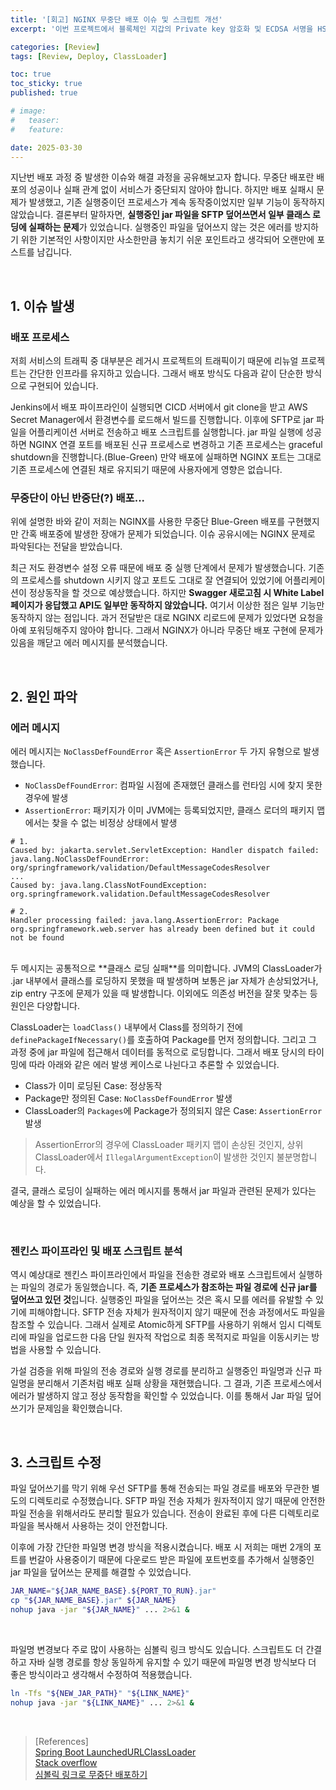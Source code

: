 ```yaml
---
title: '[회고] NGINX 무중단 배포 이슈 및 스크립트 개선'
excerpt: '이번 프로젝트에서 블록체인 지갑의 Private key 암호화 및 ECDSA 서명을 HSM을 이용하기로 했습니다. 어플리케이션 서버와 HSM 간의 연동은 업체에서 지원해주는 Luna Client 를 사용해서 구현했습니다.'

categories: [Review]
tags: [Review, Deploy, ClassLoader]

toc: true
toc_sticky: true
published: true

# image:
#   teaser:
#   feature:

date: 2025-03-30
---
```


지난번 배포 과정 중 발생한 이슈와 해결 과정을 공유해보고자 합니다. 무중단 배포란 배포의 성공이나 실패 관계 없이 서비스가 중단되지 않아야 합니다. 하지만 배포 실패시 문제가 발생했고, 기존 실행중이던 프로세스가 계속 동작중이었지만 일부 기능이 동작하지 않았습니다. 결론부터 말하자면, **실행중인 jar 파일을 SFTP 덮어쓰면서 일부 클래스 로딩에 실패하는 문제**가 있었습니다. 실행중인 파일을 덮어쓰지 않는 것은 에러를 방지하기 위한 기본적인 사항이지만 사소한만큼 놓치기 쉬운 포인트라고 생각되어 오랜만에 포스트를 남깁니다.

<br>

## 1. 이슈 발생

### 배포 프로세스

저희 서비스의 트래픽 중 대부분은 레거시 프로젝트의 트래픽이기 때문에 리뉴얼 프로젝트는 간단한 인프라를 유지하고 있습니다. 그래서 배포 방식도 다음과 같이 단순한 방식으로 구현되어 있습니다.

Jenkins에서 배포 파이프라인이 실행되면 CICD 서버에서 git clone을 받고 AWS Secret Manager에서 환경변수를 로드해서 빌드를 진행합니다. 이후에 SFTP로 jar 파일을 어플리케이션 서버로 전송하고 배포 스크립트를 실행합니다. jar 파일 실행에 성공하면 NGINX 연결 포트를 배포된 신규 프로세스로 변경하고 기존 프로세스는 graceful shutdown을 진행합니다.(Blue-Green) 만약 배포에 실패하면 NGINX 포트는 그대로 기존 프로세스에 연결된 채로 유지되기 때문에 사용자에게 영향은 없습니다.

### 무중단이 아닌 반중단(?) 배포...

위에 설명한 바와 같이 저희는 NGINX를 사용한 무중단 Blue-Green 배포를 구현했지만 간혹 배포중에 발생한 장애가 문제가 되었습니다. 이슈 공유시에는 NGINX 문제로 파악된다는 전달을 받았습니다.

최근 저도 환경변수 설정 오류 때문에 배포 중 실행 단계에서 문제가 발생했습니다. 기존의 프로세스를 shutdown 시키지 않고 포트도 그대로 잘 연결되어 있었기에 어플리케이션이 정상동작을 할 것으로 예상했습니다. 하지만 **Swagger 새로고침 시 White Label 페이지가 응답했고 API도 일부만 동작하지 않았습니다.** 여기서 이상한 점은 일부 기능만 동작하지 않는 점입니다. 과거 전달받은 대로 NGINX 리로드에 문제가 있었다면 요청을 아예 포워딩해주지 않아야 합니다. 그래서 NGINX가 아니라 무중단 배포 구현에 문제가 있음을 깨닫고 에러 메시지를 분석했습니다.

<br>

## 2. 원인 파악

### 에러 메시지

에러 메시지는 `NoClassDefFoundError` 혹은 `AssertionError` 두 가지 유형으로 발생했습니다.

- `NoClassDefFoundError`: 컴파일 시점에 존재했던 클래스를 런타임 시에 찾지 못한 경우에 발생
- `AssertionError`: 패키지가 이미 JVM에는 등록되었지만, 클래스 로더의 패키지 맵에서는 찾을 수 없는 비정상 상태에서 발생

```
# 1.
Caused by: jakarta.servlet.ServletException: Handler dispatch failed: java.lang.NoClassDefFoundError: org/springframework/validation/DefaultMessageCodesResolver
...
Caused by: java.lang.ClassNotFoundException: org.springframework.validation.DefaultMessageCodesResolver

# 2.
Handler processing failed: java.lang.AssertionError: Package org.springframework.web.server has already been defined but it could not be found
```

<br>
두 메시지는 공통적으로 **클래스 로딩 실패**를 의미합니다. JVM의 ClassLoader가 .jar 내부에서 클래스를 로딩하지 못했을 때 발생하며 보통은 jar 자체가 손상되었거나, zip entry 구조에 문제가 있을 때 발생합니다. 이외에도 의존성 버전을 잘못 맞추는 등 원인은 다양합니다.

ClassLoader는 `loadClass()` 내부에서 Class를 정의하기 전에 `definePackageIfNecessary()`를 호출하여 Package를 먼저 정의합니다. 그리고 그 과정 중에 jar 파일에 접근해서 데이터를 동적으로 로딩합니다. 그래서 배포 당시의 타이밍에 따라 아래와 같은 에러 발생 케이스로 나뉜다고 추론할 수 있었습니다.

- Class가 이미 로딩된 Case: 정상동작
- Package만 정의된 Case: `NoClassDefFoundError` 발생
- ClassLoader의 `Packages`에 Package가 정의되지 않은 Case: `AssertionError` 발생

> AssertionError의 경우에 ClassLoader 패키지 맵이 손상된 것인지, 상위 ClassLoader에서 `IllegalArgumentException`이 발생한 것인지 불분명합니다.

결국, 클래스 로딩이 실패하는 에러 메시지를 통해서 jar 파일과 관련된 문제가 있다는 예상을 할 수 있었습니다.

<br>

### 젠킨스 파이프라인 및 배포 스크립트 분석

역시 예상대로 젠킨스 파이프라인에서 파일을 전송한 경로와 배포 스크립트에서 실행하는 파일의 경로가 동일했습니다. 즉, **기존 프로세스가 참조하는 파일 경로에 신규 jar를 덮어쓰고 있던 것**입니다. 실행중인 파일을 덮어쓰는 것은 혹시 모를 에러를 유발할 수 있기에 피해야합니다. SFTP 전송 자체가 원자적이지 않기 때문에 전송 과정에서도 파일을 참조할 수 있습니다. 그래서 실제로 Atomic하게 SFTP를 사용하기 위해서 임시 디렉토리에 파일을 업로드한 다음 단일 원자적 작업으로 최종 목적지로 파일을 이동시키는 방법을 사용할 수 있습니다.

가설 검증을 위해 파일의 전송 경로와 실행 경로를 분리하고 실행중인 파일명과 신규 파일명을 분리해서 기존처럼 배포 실패 상황을 재현했습니다. 그 결과, 기존 프로세스에서 에러가 발생하지 않고 정상 동작함을 확인할 수 있었습니다. 이를 통해서 Jar 파일 덮어쓰기가 문제임을 확인했습니다.

<!-- SFTP와 CP의 차이점에 대해서 쓰려고 했지만 관련 문서나 내용을 찾지 못해서 생략.. -->
<!--하지만 여기서 또 의문이 생깁니다. 실행중인 프로세스는 기존의 파일 디스크립터를 유지하고 있을 것이고 기존의 inode를 계속 참조할 것입니다. 파일이 덮어씌워져도 리눅스 내부에서는 진짜 삭제된 것이 아닐텐데 왜 Jar 파일을 참조할 때 오류가 발생할까요? 🧐 아무래도 Zip Entry 파일 내부의 offset 정보와 새로 빌드된 jar 구조의 불일치로 문제가 발생한 것 같았습니다. 그래서 inode가 변경되지 않은 것이 이유라는 가설과 함께 로컬 환경에서 다시 재현을 해보았습니다.

<br>

### SFTP와 CP, MV의 차이점

재현 방법은 다음과 같습니다.

1. 별도의 디렉토리에 jar 파일을 두고 배포 디렉토리에 위치한 또 다른 jar 파일을 실행합니다.
2. 실행중인 jar 파일을 별도의 디렉토리에 위치한 jar 파일로 덮어씌웁니다.
3. 이때 `cp`와 `mv` 명령어로 각각 실행해봅니다.
4. 실행중인 경로에 위치한 파일의 inode가 유지된 상태와 변경된 상태를 비교합니다.
    (`mv`는 inode가 유지된다고 헷갈리지 마세요! 비교 대상이 실행 경로에 위치한 파일의 inode 입니다.)

결과가 어땠을까요? 제 가설대로 `cp`를 통해 덮어씌운 경우에 inode가 변경되지 않아서 문제 상황이 재현됐을까요? 두 경우 모두 에러가 발생하지 않았습니다. 로컬 환경이 아닌 실제 Dev 서버에서도 마찬가지였습니다.

놓치고 있는 부분을 확인하기 위해 다시 젠킨스 파이프라인을 살펴보았고, 젠킨스에서는 `ssh`를 통해 파일을 전송하는 사실을 알아챘습니다. 그래서 Dev 서버에서 실행중인 프로세스가 참조한 파일을 `SFTP`로 덮어씌워보니 비로소 문제 상황을 재현할 수 있었습니다. `SFTP` 역시 덮어쓰는 파일의 inode를 변경하지 않았습니다. -->

<br>

## 3. 스크립트 수정

파일 덮어쓰기를 막기 위해 우선 SFTP를 통해 전송되는 파일 경로를 배포와 무관한 별도의 디렉토리로 수정했습니다. SFTP 파일 전송 자체가 원자적이지 않기 때문에 안전한 파일 전송을 위해서라도 분리할 필요가 있습니다. 전송이 완료된 후에 다른 디렉토리로 파일을 복사해서 사용하는 것이 안전합니다.

이후에 가장 간단한 파일명 변경 방식을 적용시켰습니다. 배포 시 저희는 매번 2개의 포트를 번갈아 사용중이기 때문에 다운로드 받은 파일에 포트번호를 추가해서 실행중인 jar 파일을 덮어쓰는 문제를 해결할 수 있었습니다.

```sh
JAR_NAME="${JAR_NAME_BASE}.${PORT_TO_RUN}.jar"
cp "${JAR_NAME_BASE}.jar" ${JAR_NAME}
nohup java -jar "${JAR_NAME}" ... 2>&1 &
```

<br>
  
파일명 변경보다 주로 많이 사용하는 심볼릭 링크 방식도 있습니다. 스크립트도 더 간결하고 자바 실행 경로를 항상 동일하게 유지할 수 있기 때문에 파일명 변경 방식보다 더 좋은 방식이라고 생각해서 수정하여 적용했습니다.

```sh
ln -Tfs "${NEW_JAR_PATH}" "${LINK_NAME}"
nohup java -jar "${LINK_NAME}" ... 2>&1 &
```

<br>

> [References]  
> [Spring Boot LaunchedURLClassLoader](https://github.com/spring-projects/spring-boot/blob/main/spring-boot-project/spring-boot-tools/spring-boot-loader-classic/src/main/java/org/springframework/boot/loader/LaunchedURLClassLoader.java)  
> [Stack overflow](https://stackoverflow.com/questions/32477145/java-lang-classnotfoundexception-ch-qos-logback-classic-spi-throwableproxy)  
> [심볼릭 링크로 무중단 배포하기](https://11st-tech.github.io/2023/12/11/spring-batch-non-stop-deploy/)
